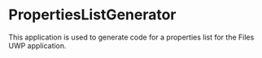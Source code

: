 # PropertiesListGenerator
This application is used to generate code for a properties list for the Files UWP application.
